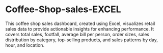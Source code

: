 # Coffee-Shop-sales-EXCEL
This coffee shop sales dashboard, created using Excel, visualizes retail sales data to provide actionable insights for enhancing performance. It covers total sales, footfall, average bill per person, order sizes, sales distribution by category, top-selling products, and sales patterns by day, hour, and location.
